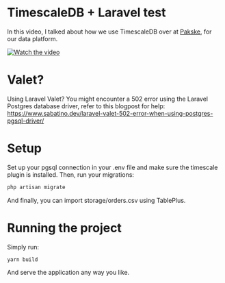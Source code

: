 # TimescaleDB + Laravel test


In this video, I talked about how we use TimescaleDB over at [Pakske](https://pakske.be/), for our data platform.

[![Watch the video](https://i.ytimg.com/vi/YFujIFWrkZQ/maxresdefault.jpg)](https://youtu.be/YFujIFWrkZQ)

# Valet?

Using Laravel Valet? You might encounter a 502 error using the Laravel Postgres database driver, refer to this blogpost for help:
https://www.sabatino.dev/laravel-valet-502-error-when-using-postgres-pgsql-driver/

# Setup 

Set up your pgsql connection in your .env file and make sure the timescale plugin is installed.
Then, run your migrations:
```php
php artisan migrate
```

And finally, you can import storage/orders.csv using TablePlus.

# Running the project

Simply run:
```
yarn build
```

And serve the application any way you like.
